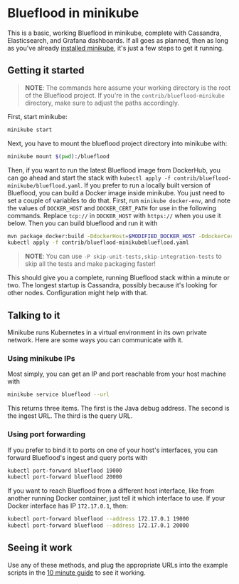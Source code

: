 # Blueflood in minikube

This is a basic, working Blueflood in minikube, complete with Cassandra, Elasticsearch, and Grafana dashboards. If all
goes as planned, then as long as you've already [installed minikube](https://minikube.sigs.k8s.io/docs/start/), it's
just a few steps to get it running.

## Getting it started

> **NOTE**: The commands here assume your working directory is the root of the Blueflood project. If you're in the
`contrib/blueflood-minikube` directory, make sure to adjust the paths accordingly.

First, start minikube:

```bash
minikube start
```
                                               
Next, you have to mount the blueflood project directory into minikube with:

```bash
minikube mount $(pwd):/blueflood
```

Then, if you want to run the latest Blueflood image from DockerHub, you can go ahead and start the stack with `kubectl
apply -f contrib/blueflood-minikube/blueflood.yaml`. If you prefer to run a locally built version of Blueflood, you can
build a Docker image inside minikube. You just need to set a couple of variables to do that. First, run `minikube
docker-env`, and note the values of `DOCKER_HOST` and `DOCKER_CERT_PATH` for use in the following commands. Replace
`tcp://` in `DOCKER_HOST` with `https://` when you use it below. Then you can build blueflood and run it with

```bash
mvn package docker:build -DdockerHost=$MODIFIED_DOCKER_HOST -DdockerCertPath=$DOCKER_CERT_PATH
kubectl apply -f contrib/blueflood-minikubeblueflood.yaml
```

> **NOTE**: You can use `-P skip-unit-tests,skip-integration-tests` to skip all the tests and make packaging faster!          

This should give you a complete, running Blueflood stack within a minute or two. The longest startup is Cassandra,
possibly because it's looking for other nodes. Configuration might help with that.

## Talking to it

Minikube runs Kubernetes in a virtual environment in its own private network. Here are some ways you can communicate
with it.

### Using minikube IPs

Most simply, you can get an IP and port reachable from your host machine with

```bash
minikube service blueflood --url
```

This returns three items. The first is the Java debug address. The second is the ingest URL. The third is the query URL.

### Using port forwarding

If you prefer to bind it to ports on one of your host's interfaces, you can forward Blueflood's ingest and query ports
with

```bash
kubectl port-forward blueflood 19000
kubectl port-forward blueflood 20000
```

If you want to reach Blueflood from a different host interface, like from another running Docker container, just tell it
which interface to use. If your Docker interface has IP `172.17.0.1`, then:

```bash
kubectl port-forward blueflood --address 172.17.0.1 19000
kubectl port-forward blueflood --address 172.17.0.1 20000
```

## Seeing it work

Use any of these methods, and plug the appropriate URLs into the example scripts in the [10 minute
guide](https://github.com/rackerlabs/blueflood/wiki/10-Minute-Guide) to see it working.

